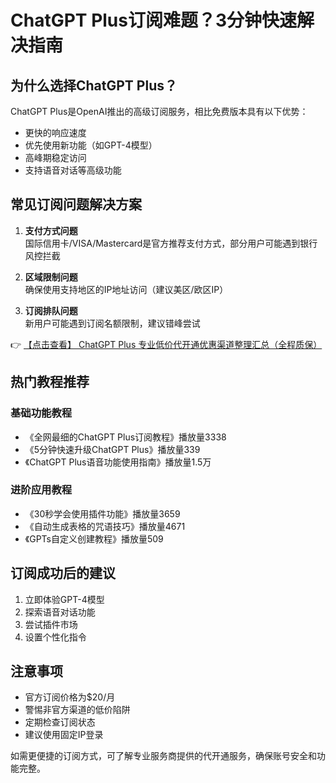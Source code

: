 # ChatGPT Plus订阅难题？3分钟快速解决指南

## 为什么选择ChatGPT Plus？
ChatGPT Plus是OpenAI推出的高级订阅服务，相比免费版本具有以下优势：
- 更快的响应速度
- 优先使用新功能（如GPT-4模型）
- 高峰期稳定访问
- 支持语音对话等高级功能

## 常见订阅问题解决方案
1. **支付方式问题**  
   国际信用卡/VISA/Mastercard是官方推荐支付方式，部分用户可能遇到银行风控拦截

2. **区域限制问题**  
   确保使用支持地区的IP地址访问（建议美区/欧区IP）

3. **订阅排队问题**  
   新用户可能遇到订阅名额限制，建议错峰尝试

👉 [【点击查看】 ChatGPT Plus 专业低价代开通优惠渠道整理汇总（全程质保）](https://bit.ly/DaiKai)

## 热门教程推荐
### 基础功能教程
- 《全网最细的ChatGPT Plus订阅教程》播放量3338
- 《5分钟快速升级ChatGPT Plus》播放量339
- 《ChatGPT Plus语音功能使用指南》播放量1.5万

### 进阶应用教程
- 《30秒学会使用插件功能》播放量3659
- 《自动生成表格的咒语技巧》播放量4671
- 《GPTs自定义创建教程》播放量509

## 订阅成功后的建议
1. 立即体验GPT-4模型
2. 探索语音对话功能
3. 尝试插件市场
4. 设置个性化指令

## 注意事项
- 官方订阅价格为$20/月
- 警惕非官方渠道的低价陷阱
- 定期检查订阅状态
- 建议使用固定IP登录

如需更便捷的订阅方式，可了解专业服务商提供的代开通服务，确保账号安全和功能完整。
